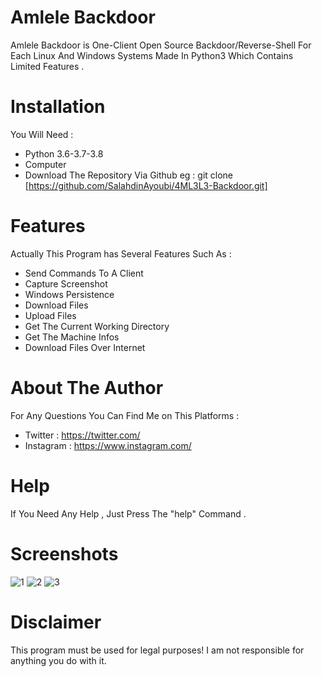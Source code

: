 
# Amlele Backdoor

Amlele Backdoor is One-Client Open Source Backdoor/Reverse-Shell For Each Linux And Windows Systems Made In Python3 Which Contains Limited Features .

# Installation 

You Will Need :

* Python 3.6-3.7-3.8
* Computer
* Download The Repository Via Github eg : git clone [https://github.com/SalahdinAyoubi/4ML3L3-Backdoor.git]

# Features 

Actually This Program has Several Features Such As :

* Send Commands To A Client
* Capture Screenshot
* Windows Persistence
* Download Files
* Upload Files
* Get The Current Working Directory
* Get The Machine Infos
* Download Files Over Internet 

# About The Author

For Any Questions You Can Find Me on This Platforms :

* Twitter : https://twitter.com/
* Instagram : https://www.instagram.com/

# Help

If You Need Any Help , Just Press The "help" Command .

# Screenshots

![1](https://user-images.githubusercontent.com/49293816/77834650-76065f80-7146-11ea-95b6-41a3480485d8.png)
![2](https://user-images.githubusercontent.com/49293816/77834655-80c0f480-7146-11ea-9735-2577b6098a02.png)
![3](https://user-images.githubusercontent.com/49293816/77834667-93d3c480-7146-11ea-90da-4fa02f0d7445.png)

# Disclaimer

This program must be used for legal purposes! I am not responsible for anything you do with it.
